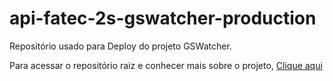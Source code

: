 # api-fatec-2s-gswatcher-production

Repositório usado para Deploy do projeto GSWatcher.

Para acessar o repositório raiz e conhecer mais sobre o projeto, [Clique aqui](https://github.com/vinicius-hso/api-fatec-2s-gswatcher)
